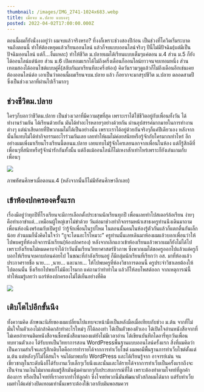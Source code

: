 ```yaml
---
thumbnail: /images/IMG_2741-1024x683.webp
title: เมื่อจบ ม.ปลาย แบบงงๆ
posted: 2022-04-02T17:00:00.000Z
---
```


ตอนนี้ผมก็ยังนั่งงงอยู่ว่า ผมจบแล้วจริงหรอ? ที่งงก็เพราะช่วงสองปีก่อน เป็นช่วงที่โควิดเริ่มระบาดจนถึงตอนนี้ ทำให้ต้องหยุดแล้วเรียนออนไลน์ แล้วก็จบแบบออนไลน์จริงๆ ปีนี้ไม่มีปัจฉิม(แต่มีเป็นปัจฉิมออนไลน์ แต่ก็…งั้นแหละ) ทำให้ชีวิต ม.ปลายผมได้เรียนแบบเต็มๆแค่ตอน ม.4 ส่วน ม.5 ก็ยังได้ออนไลน์แต่น้อย ส่วน ม.6 เปิดเทอมแรกได้ไม่ถึงครึ่งเดือนก็ออนไลน์ยาวจนจบเทอมหนึ่ง ส่วนเทอมสองได้ออนไซต์แบบคู่คี่(สลับกันมาเรียนทีละครึ่งห้อง) คิดวันรวมๆดูแล้วก็ไม่ถึงเดือนอีกเช่นเคยต้องออนไลน์ต่อ เอาเป็นว่าตอนนี้ผมเรียนจบม.ปลาย แล้ว ก็อยากจะมาสรุปชีวิต ม.ปลาย ตลอดสามปี ซึ่งเป็นช่วงเวลาที่ผ่านไปเร็วมากๆ

## ช่วงชีวิตม.ปลาย

ใครๆก็บอกว่าชีวิตม.ปลาย เป็นช่วงเวลาที่มีความสุขที่สุด เพราะเราได้ใช้ชีวิตอยู่กับเพื่อนทั้งวัน ได้ทำงานร่วมกัน ได้เรียนด้วยกัน มันได้ทำอะไรหลายๆอย่างด้วยกัน ผ่านอุปสรรค์มากมายในการทำงานต่างๆ แต่น่าเสียดายที่ปีพวกผมไม่ได้เป็นอย่างนั้น เพราะเราได้อยู่ด้วยกันจริงๆก็แค่ปีเดียวเอง หลังจากนั้นก็แทบไม่ได้ทำกิจกรรมอะไรร่วมกันเลย เลยทำให้ผมไม่ค่อยสนิทหรือรู้จักกับใครมากเท่าไหร่ อีกอย่างผมเพิ่งมาเรียนโรงเรียนนี้ตอนม.ปลาย เลยแทบไม่รู้จักใครเลยนอกจากเพื่อนในห้อง แต่ก็รู้สึกดีที่เพื่อนๆที่สนิทหรือรู้จักน่ารักกันทั้งนั้น แต่ถึงแม้ออนไลน์ก็ไม่เหงาสักเท่าไหร่เพราะก็ยังเล่นเกมกับเพื่อนๆ

![](/images/IMG_2741-1024x683.webp)

ภาพทัศนศึกษาเมื่อตอนม.4 (หลังจากนั้นก็ไม่มีทัศนศึกษาอีกเลย)

## เข้าห้องปกครองครั้งแรก

เรื่องมีอยู่ว่าทุกปีที่โรงเรียนจะมีการเลือกตั้งประธานนักเรียนทุกปี เพื่อนเลยทำโปสเตอร์ล้อเรียน ง่ายๆคือทำเอาขำแต่…เหมือนผู้ใหญ่เขาไม่ขำด้วย วันต่อมาช่วงทำกิจกรรมหน้าเสาธงครูท่านนึงเดินมาถามเพื่อนห้องนึงพร้อมกับเปิดรูป ว่ารู้จักเพื่อนในรูปไหม ในตอนนั้นคนในห้องรู้ตัวกันแล้วก็แตกตื่นกันเล็กน้อย ส่วนผมก็นั่งคิดในใจว่า “กูจะโดนอะไรไหมวะ” ครูท่านนั้นเลยเดินมาห้องผมแล้วบอกเพื่อนว่าให้ไปพบครูที่ห้องกิจการนักเรียน(ห้องปกครอง) หลังจากเลิกแถวเข้าห้องเรียนแล้วพวกผมก็ยังไม่ได้ไปเพราะยังเรียนไม่หมดคาบจำได้ว่าวันนั้นเรียนวิทยาศาสตร์ชีวภาพ ซึ่งพวกผมได้ขอครูออกไปแล้วแต่ครูก็บอกให้เรียนจบคาบก่อนค่อยไป ในขณะที่กำลังเรียนอยู่ ก็มีกลุ่มนักเรียนที่เรียกว่า อส. มาที่ห้องแล้วประกาศรายชื่อ นาย…. ,นาย… และนาย… ให้ไปพบครูที่ห้องวิชาการตอนนี้ ครูประจำวิชาเลยต้องให้ไปตอนนั้น ซึ่งเรียกไปพบก็ไม่มีอะไรมาก แค่ถามว่าทำทำไม แล้วก็ให้ลบโพสต์ออก จากเหตุการณ์นี้ทำให้ผมรู้เลยว่า แอร์ห้องปกครองไม่ได้เย็นอย่างที่คิด

![](/images/217074526_1859124700932780_7465075406618218657_n-1024x768.webp)

## เติบโตไปอีกขั้นนึง

ทั้งความคิด ลักษณะนิสัยของผมเปลี่ยนไปแทบจะหน้ามือเป็นหลังมือเมื่อเทียบกับช่วง ม.ต้น จากที่ไม่มั่นใจในตัวเองไม่กล้าคิดกล้าทำอะไรใหม่ๆ ก็ได้ลองทำ ได้เป็นตัวของตัวเอง ได้เปิดใจอ่านหนังสือจากที่ไม่เคยอ่ายจนติดหนังสือจนซื้อหนังสือมาดองแต่ยังไม่มีเวลาอ่าน ได้เขียนบันทึกไดอารี่ทุกวันเพื่อนทบทวนตัวเอง ได้รับบทเป็นวิทยาการสอน WordPressพื้นฐานแบบออนไลน์ครั้งแรก สิ่งที่ผมคิดว่าเป็นความสำเร็จและรู้สึกเติบโตคือการทำรายได้จากการทำเว็บไซต์ ผมพอมีพื้นฐานการทำเว็บไซต์ตั้งแต่ ม.ต้น แต่หลังๆก็ไม่ได้สนใจ จนได้มาพบกับ WordPress และได้เรียนรู้จาก อาจารย์เม่น จนเชี่ยวชาญในระดับนึงก็ได้รับงานเว็บเล็กๆเว็บนึงและนั่นและได้รายได้จากการทำเว็บเป็นครั้งแรกถึงจะเป็นจำนวนเงินไม่มากแต่ผมรู้สึกมันคุ้มค่ามากๆกับประสบการณ์ที่ได้ เพราะต้องทำตามโจทย์ที่ลูกค้าต้องการ หรือเป็นโจทย์ที่เราอยากทำให้ลูกค้า ซึ่งโจทย์พวกนี้มันพัฒนาตัวสกิลผมได้มาก แต่รับทำเว็บผมทำได้แค่ช่วงปิดเทอมเท่านั้นเพราะต้องใช้เวลากับมันพอสมควร
